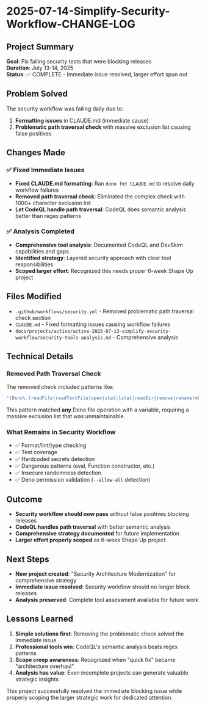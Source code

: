# 2025-07-14-Simplify-Security-Workflow-CHANGE-LOG

## Project Summary

**Goal**: Fix failing security tests that were blocking releases\
**Duration**: July 13-14, 2025\
**Status**: ✅ COMPLETE - Immediate issue resolved, larger effort spun out

## Problem Solved

The security workflow was failing daily due to:

1. **Formatting issues** in CLAUDE.md (immediate cause)
2. **Problematic path traversal check** with massive exclusion list causing
   false positives

## Changes Made

### ✅ Fixed Immediate Issues

- **Fixed CLAUDE.md formatting**: Ran `deno fmt CLAUDE.md` to resolve daily
  workflow failures
- **Removed path traversal check**: Eliminated the complex check with 1000+
  character exclusion list
- **Let CodeQL handle path traversal**: CodeQL does semantic analysis better
  than regex patterns

### ✅ Analysis Completed

- **Comprehensive tool analysis**: Documented CodeQL and DevSkim capabilities
  and gaps
- **Identified strategy**: Layered security approach with clear tool
  responsibilities
- **Scoped larger effort**: Recognized this needs proper 6-week Shape Up project

## Files Modified

- `.github/workflows/security.yml` - Removed problematic path traversal check
  section
- `CLAUDE.md` - Fixed formatting issues causing workflow failures
- `docs/projects/active/active-2025-07-13-simplify-security-workflow/security-tools-analysis.md` -
  Comprehensive analysis

## Technical Details

### Removed Path Traversal Check

The removed check included patterns like:

```bash
"(Deno\.(readFile|readTextFile|open|stat|lstat|readDir|remove|rename|mkdir)|fs\.(readFile|writeFile|readdir|stat|unlink|rename|mkdir))\s*\(\s*[a-zA-Z_$][a-zA-Z0-9_$]*\s*[,)]"
```

This pattern matched **any** Deno file operation with a variable, requiring a
massive exclusion list that was unmaintainable.

### What Remains in Security Workflow

- ✅ Format/lint/type checking
- ✅ Test coverage
- ✅ Hardcoded secrets detection
- ✅ Dangerous patterns (eval, Function constructor, etc.)
- ✅ Insecure randomness detection
- ✅ Deno permission validation (`--allow-all` detection)

## Outcome

- **Security workflow should now pass** without false positives blocking
  releases
- **CodeQL handles path traversal** with better semantic analysis
- **Comprehensive strategy documented** for future implementation
- **Larger effort properly scoped** as 6-week Shape Up project

## Next Steps

- **New project created**: "Security Architecture Modernization" for
  comprehensive strategy
- **Immediate issue resolved**: Security workflow should no longer block
  releases
- **Analysis preserved**: Complete tool assessment available for future work

## Lessons Learned

1. **Simple solutions first**: Removing the problematic check solved the
   immediate issue
2. **Professional tools win**: CodeQL's semantic analysis beats regex patterns
3. **Scope creep awareness**: Recognized when "quick fix" became "architecture
   overhaul"
4. **Analysis has value**: Even incomplete projects can generate valuable
   strategic insights

This project successfully resolved the immediate blocking issue while properly
scoping the larger strategic work for dedicated attention.
